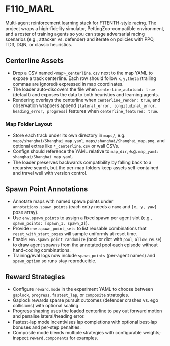 # F110_MARL

Multi-agent reinforcement learning stack for F1TENTH-style racing. The project wraps a high-fidelity simulator, PettingZoo-compatible environment, and a roster of training agents so you can stage adversarial racing scenarios (e.g., attacker vs. defender) and iterate on policies with PPO, TD3, DQN, or classic heuristics.

## Centerline Assets

- Drop a CSV named `<map>_centerline.csv` next to the map YAML to expose a track centerline. Each row should follow `x,y,theta` (trailing commas are ignored) expressed in map coordinates.
- The loader auto-discovers the file when `centerline_autoload: true` (default) and exposes the data to both heuristics and learning agents.
- Rendering overlays the centerline when `centerline_render: true`, and observation wrappers append `[lateral_error, longitudinal_error, heading_error, progress]` features when `centerline_features: true`.

### Map Folder Layout

- Store each track under its own directory in `maps/`, e.g. `maps/shanghai/Shanghai_map.yaml`, `maps/shanghai/Shanghai_map.png`, and optional extras like `*_centerline.csv` or wall CSVs.
- Configs should reference the YAML relative to `map_dir`, e.g. `map_yaml: shanghai/Shanghai_map.yaml`.
- The loader preserves backwards compatibility by falling back to a recursive search, but the per-map folders keep assets self-contained and travel well with version control.

## Spawn Point Annotations

- Annotate maps with named spawn points under `annotations.spawn_points` (each entry needs a `name` and `[x, y, yaw]` pose array).
- Use `env.spawn_points` to assign a fixed spawn per agent slot (e.g., `spawn_points: [spawn_1, spawn_2]`).
- Provide `env.spawn_point_sets` to list reusable combinations that `reset_with_start_poses` will sample uniformly at reset time.
- Enable `env.spawn_point_randomize` (bool or dict with `pool`, `allow_reuse`) to draw agent spawns from the annotated pool each episode without hand-coding combinations.
- Training/eval logs now include `spawn_points` (per-agent names) and `spawn_option` so runs stay reproducible.

## Reward Strategies

- Configure `reward.mode` in the experiment YAML to choose between `gaplock`, `progress`, `fastest_lap`, or `composite` strategies.
- Gaplock rewards sparse pursuit outcomes (defender crashes vs. ego collisions) with optional scaling.
- Progress shaping uses the loaded centerline to pay out forward motion and penalise lateral/heading error.
- Fastest-lap mode incentivises lap completions with optional best-lap bonuses and per-step penalties.
- Composite mode blends multiple strategies with configurable weights; inspect `reward.components` for examples.
